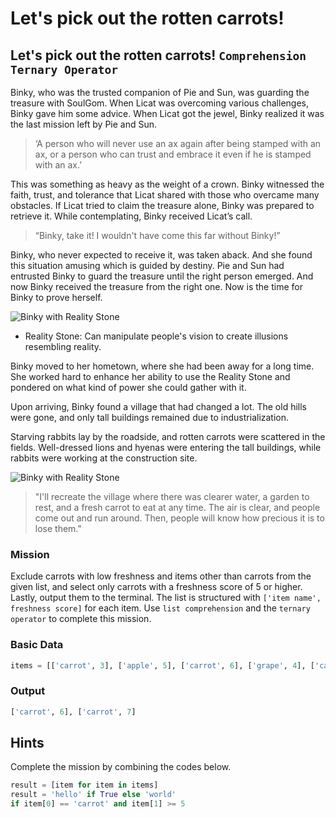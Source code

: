 # Let's pick out the rotten carrots!

## Let's pick out the rotten carrots! `Comprehension` `Ternary Operator`

Binky, who was the trusted companion of Pie and Sun, was guarding the treasure with SoulGom. When Licat was overcoming various challenges, Binky gave him some advice. When Licat got the jewel, Binky realized it was the last mission left by Pie and Sun.

> ‘A person who will never use an ax again after being stamped with an ax, or a person who can trust and embrace it even if he is stamped with an ax.’

This was something as heavy as the weight of a crown. Binky witnessed the faith, trust, and tolerance that Licat shared with those who overcame many obstacles. If Licat tried to claim the treasure alone, Binky was prepared to retrieve it. While contemplating, Binky received Licat’s call.

> “Binky, take it! I wouldn't have come this far without Binky!”

Binky, who never expected to receive it, was taken aback. And she found this situation amusing which is guided by destiny. Pie and Sun had entrusted Binky to guard the treasure until the right person emerged. And now Binky received the treasure from the right one. Now is the time for Binky to prove herself.

![Binky with Reality Stone](./story18-1.jpg)

- Reality Stone: Can manipulate people's vision to create illusions resembling reality.

Binky moved to her hometown, where she had been away for a long time. She worked hard to enhance her ability to use the Reality Stone and pondered on what kind of power she could gather with it.

Upon arriving, Binky found a village that had changed a lot. The old hills were gone, and only tall buildings remained due to industrialization.

Starving rabbits lay by the roadside, and rotten carrots were scattered in the fields. Well-dressed lions and hyenas were entering the tall buildings, while rabbits were working at the construction site.

![Binky with Reality Stone](./story18-2.jpg)

> "I'll recreate the village where there was clearer water, a garden to rest, and a fresh carrot to eat at any time. The air is clear, and people come out and run around. Then, people will know how precious it is to lose them."

### Mission
Exclude carrots with low freshness and items other than carrots from the given list, and select only carrots with a freshness score of 5 or higher. Lastly, output them to the terminal. The list is structured with `['item name', freshness score]` for each item. Use `list comprehension` and the `ternary operator` to complete this mission.

### Basic Data
```python
items = [['carrot', 3], ['apple', 5], ['carrot', 6], ['grape', 4], ['carrot', 7]]
```

### Output
```python
['carrot', 6], ['carrot', 7]
```

## Hints
Complete the mission by combining the codes below.

```python
result = [item for item in items]
result = 'hello' if True else 'world'
if item[0] == 'carrot' and item[1] >= 5
```